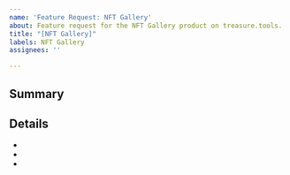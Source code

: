 ```yaml
---
name: 'Feature Request: NFT Gallery'
about: Feature request for the NFT Gallery product on treasure.tools.
title: "[NFT Gallery]"
labels: NFT Gallery
assignees: ''

---
```


## Summary


## Details
- 
- 
-

